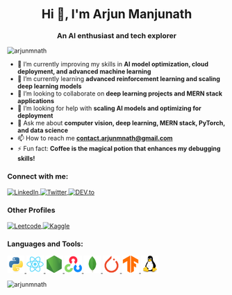 <h1 align="center">Hi 👋, I'm Arjun Manjunath</h1>
<h3 align="center">An AI enthusiast and tech explorer</h3>

<p align="left"> <img src="https://komarev.com/ghpvc/?username=arjunmnath&label=Profile%20views&color=0e75b6&style=flat" alt="arjunmnath" /> </p>

- 🔭 I’m currently improving my skills in **AI model optimization, cloud deployment, and advanced machine learning**  
- 🌱 I’m currently learning **advanced reinforcement learning and scaling deep learning models**  
- 👯 I’m looking to collaborate on **deep learning projects and MERN stack applications**  
- 🤝 I’m looking for help with **scaling AI models and optimizing for deployment**  
- 💬 Ask me about **computer vision, deep learning, MERN stack, PyTorch, and data science**  
- 📫 How to reach me **contact.arjunmnath@gmail.com**  
- ⚡ Fun fact: **Coffee is the magical potion that enhances my debugging skills!**

<h3 align="left">Connect with me:</h3>
<p align="left">
<a href="https://linkedin.com/in/arjunmnath" target="blank">
  <img align="center" src="https://cdn-icons-png.flaticon.com/512/174/174857.png" alt="LinkedIn" height="30" width="30" />
</a>
<a href="https://twitter.com/arjunmnath" target="blank">
  <img align="center" src="https://cdn-icons-png.flaticon.com/512/733/733579.png" alt="Twitter" height="30" width="30" />
</a>
<a href="https://dev.to/arjunmnath" target="blank">
    <img align="center" src="https://dev-to-uploads.s3.amazonaws.com/uploads/articles/8j7kvp660rqzt99zui8e.png" alt="DEV.to" height="40" width="40" />
</a>
</p>

<h3> Other Profiles</h3>
<p>
  <a href="https://leetcode.com/arjunmnath/" target="_blank">
        <img align="center" src="https://upload.wikimedia.org/wikipedia/commons/1/19/LeetCode_logo_black.png" alt="Leetcode" height="40" />
  </a>
  <a href="https://www.kaggle.com/arjunmnath" target="_blank">
    <img align="center" src="https://cdn.jsdelivr.net/gh/devicons/devicon@latest/icons/kaggle/kaggle-original-wordmark.svg" alt="Kaggle" height="60" />
  </a>
</p>


<h3 align="left">Languages and Tools:</h3>
<p align="left">
<a href="https://www.python.org" target="_blank"> <img src="https://raw.githubusercontent.com/devicons/devicon/master/icons/python/python-original.svg" alt="python" width="40" height="40"/> </a> 
<a href="https://reactjs.org/" target="_blank"> <img src="https://raw.githubusercontent.com/devicons/devicon/master/icons/react/react-original.svg" alt="react" width="40" height="40"/> </a> 
<a href="https://nodejs.org" target="_blank"> <img src="https://raw.githubusercontent.com/devicons/devicon/master/icons/nodejs/nodejs-original.svg" alt="nodejs" width="40" height="40"/> </a> 
<a href="https://opencv.org/" target="_blank"> <img src="https://raw.githubusercontent.com/devicons/devicon/master/icons/opencv/opencv-original.svg" alt="opencv" width="40" height="40"/> </a> 
<a href="https://www.mongodb.com/" target="_blank"> <img src="https://raw.githubusercontent.com/devicons/devicon/master/icons/mongodb/mongodb-original.svg" alt="mongodb" width="40" height="40"/> </a> 
<a href="https://www.pytorch.org" target="_blank"> <img src="https://raw.githubusercontent.com/devicons/devicon/master/icons/pytorch/pytorch-original.svg" alt="pytorch" width="40" height="40"/> </a> 
<a href="https://www.tensorflow.org/" target="_blank"> <img src="https://raw.githubusercontent.com/devicons/devicon/master/icons/tensorflow/tensorflow-original.svg" alt="tensorflow" width="40" height="40"/> </a> 
<a href="https://www.linux.org" target="_blank"> <img src="https://raw.githubusercontent.com/devicons/devicon/master/icons/linux/linux-original.svg" alt="linux" width="40" height="40"/> </a>
</p>

<p><img align="center" src="https://github-readme-stats.vercel.app/api?username=arjunmnath&show_icons=true&locale=en" alt="arjunmnath" /></p>
